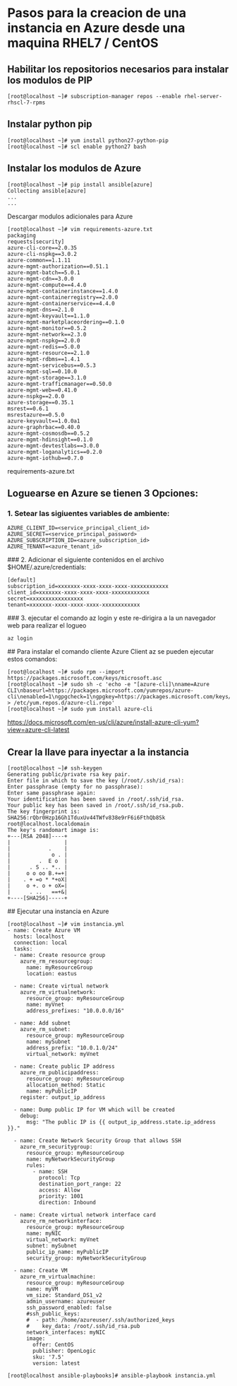 # Pasos para la creacion de una instancia en Azure desde una maquina RHEL7 / CentOS

## Habilitar los repositorios necesarios para instalar los modulos de PIP 
```
[root@localhost ~]# subscription-manager repos --enable rhel-server-rhscl-7-rpms
``` 

## Instalar python pip
```
[root@localhost ~]# yum install python27-python-pip
[root@localhost ~]# scl enable python27 bash
```
## Instalar los modulos de Azure
```
[root@localhost ~]# pip install ansible[azure]
Collecting ansible[azure]
...
...
```

Descargar modulos adicionales para Azure
```
[root@localhost ~]# vim requirements-azure.txt
packaging
requests[security]
azure-cli-core==2.0.35
azure-cli-nspkg==3.0.2
azure-common==1.1.11
azure-mgmt-authorization==0.51.1
azure-mgmt-batch==5.0.1
azure-mgmt-cdn==3.0.0
azure-mgmt-compute==4.4.0
azure-mgmt-containerinstance==1.4.0
azure-mgmt-containerregistry==2.0.0
azure-mgmt-containerservice==4.4.0
azure-mgmt-dns==2.1.0
azure-mgmt-keyvault==1.1.0
azure-mgmt-marketplaceordering==0.1.0
azure-mgmt-monitor==0.5.2
azure-mgmt-network==2.3.0
azure-mgmt-nspkg==2.0.0
azure-mgmt-redis==5.0.0
azure-mgmt-resource==2.1.0
azure-mgmt-rdbms==1.4.1
azure-mgmt-servicebus==0.5.3
azure-mgmt-sql==0.10.0
azure-mgmt-storage==3.1.0
azure-mgmt-trafficmanager==0.50.0
azure-mgmt-web==0.41.0
azure-nspkg==2.0.0
azure-storage==0.35.1
msrest==0.6.1
msrestazure==0.5.0
azure-keyvault==1.0.0a1
azure-graphrbac==0.40.0
azure-mgmt-cosmosdb==0.5.2
azure-mgmt-hdinsight==0.1.0
azure-mgmt-devtestlabs==3.0.0
azure-mgmt-loganalytics==0.2.0
azure-mgmt-iothub==0.7.0
```
requirements-azure.txt


## Loguearse en Azure se tienen 3 Opciones:

### 1. Setear las sigiuentes variables de ambiente:
```
AZURE_CLIENT_ID=<service_principal_client_id>
AZURE_SECRET=<service_principal_password>
AZURE_SUBSCRIPTION_ID=<azure_subscription_id>
AZURE_TENANT=<azure_tenant_id>
```

### 2. Adicionar el siguiente contenidos en el archivo $HOME/.azure/credentials:
```
[default]
subscription_id=xxxxxxx-xxxx-xxxx-xxxx-xxxxxxxxxxxx
client_id=xxxxxxx-xxxx-xxxx-xxxx-xxxxxxxxxxxx
secret=xxxxxxxxxxxxxxxxx
tenant=xxxxxxx-xxxx-xxxx-xxxx-xxxxxxxxxxxx
```


### 3. ejecutar el comando az login y este re-dirigira a la un navegador web para realizar el logueo
```
az login
```
## Para instalar el comando cliente Azure Client az se pueden ejecutar estos comandos:
```
[root@localhost ~]# sudo rpm --import https://packages.microsoft.com/keys/microsoft.asc
[root@localhost ~]# sudo sh -c 'echo -e "[azure-cli]\nname=Azure CLI\nbaseurl=https://packages.microsoft.com/yumrepos/azure-cli\nenabled=1\ngpgcheck=1\ngpgkey=https://packages.microsoft.com/keys/microsoft.asc" > /etc/yum.repos.d/azure-cli.repo'
[root@localhost ~]# sudo yum install azure-cli
```
https://docs.microsoft.com/en-us/cli/azure/install-azure-cli-yum?view=azure-cli-latest

## Crear la llave para inyectar a la instancia

```
[root@localhost ~]# ssh-keygen
Generating public/private rsa key pair.
Enter file in which to save the key (/root/.ssh/id_rsa):
Enter passphrase (empty for no passphrase):
Enter same passphrase again:
Your identification has been saved in /root/.ssh/id_rsa.
Your public key has been saved in /root/.ssh/id_rsa.pub.
The key fingerprint is:
SHA256:rQbr0Hzp16Gh1TduxUv44TWfv838e9rF6i6FthQb8Sk root@localhost.localdomain
The key's randomart image is:
+---[RSA 2048]----+
|                 |
|            .    |
|             o . |
|         .  E o  |
|      . S .. *.. |
|     o o oo B.+=+|
|    . + =o * *+oX|
|     o +. o + oX=|
|      . ..   ==+&|
+----[SHA256]-----+ 
```

## Ejecutar una instancia en Azure
```
[root@localhost ~]# vim instancia.yml
- name: Create Azure VM
  hosts: localhost
  connection: local
  tasks:
  - name: Create resource group
    azure_rm_resourcegroup:
      name: myResourceGroup
      location: eastus

  - name: Create virtual network
    azure_rm_virtualnetwork:
      resource_group: myResourceGroup
      name: myVnet
      address_prefixes: "10.0.0.0/16"

  - name: Add subnet
    azure_rm_subnet:
      resource_group: myResourceGroup
      name: mySubnet
      address_prefix: "10.0.1.0/24"
      virtual_network: myVnet

  - name: Create public IP address
    azure_rm_publicipaddress:
      resource_group: myResourceGroup
      allocation_method: Static
      name: myPublicIP
    register: output_ip_address

  - name: Dump public IP for VM which will be created
    debug:
      msg: "The public IP is {{ output_ip_address.state.ip_address }}."

  - name: Create Network Security Group that allows SSH
    azure_rm_securitygroup:
      resource_group: myResourceGroup
      name: myNetworkSecurityGroup
      rules:
        - name: SSH
          protocol: Tcp
          destination_port_range: 22
          access: Allow
          priority: 1001
          direction: Inbound

  - name: Create virtual network interface card
    azure_rm_networkinterface:
      resource_group: myResourceGroup
      name: myNIC
      virtual_network: myVnet
      subnet: mySubnet
      public_ip_name: myPublicIP
      security_group: myNetworkSecurityGroup

  - name: Create VM
    azure_rm_virtualmachine:
      resource_group: myResourceGroup
      name: myVM
      vm_size: Standard_DS1_v2
      admin_username: azureuser
      ssh_password_enabled: false
      #ssh_public_keys:
      #  - path: /home/azureuser/.ssh/authorized_keys
      #    key_data: /root/.ssh/id_rsa.pub
      network_interfaces: myNIC
      image:
        offer: CentOS
        publisher: OpenLogic
        sku: '7.5'
        version: latest

[root@localhost ansible-playbooks]# ansible-playbook instancia.yml
```
